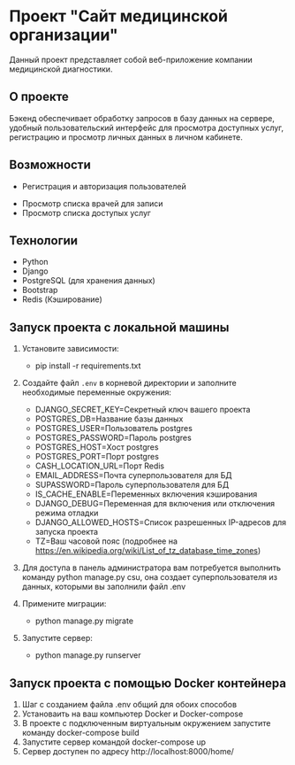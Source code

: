 # Проект "Сайт медицинской организации"

Данный проект представляет собой веб-приложение компании медицинской диагностики.

## О проекте

Бэкенд обеспечивает обработку запросов в базу данных на сервере, удобный пользовательский интерфейс для просмотра
доступных услуг, регистрацию и просмотр личных данных в личном кабинете.

[//]: # (с возможностью просмотра данных о посещенных или)

[//]: # (планируемых приемах к врачу.)

## Возможности

- Регистрация и авторизация пользователей

[//]: # (- Создание, чтение, обновление и удаление записи к врачу)

- Просмотр списка врачей для записи
- Просмотр списка доступых услуг

## Технологии

- Python
- Django
- PostgreSQL (для хранения данных)
- Bootstrap
- Redis (Кэширование)

## Запуск проекта с локальной машины

1. Установите зависимости:
    - pip install -r requirements.txt

2. Создайте файл `.env` в корневой директории и заполните необходимые переменные окружения:

    - DJANGO_SECRET_KEY=Секретный ключ вашего проекта
    - POSTGRES_DB=Название базы данных
    - POSTGRES_USER=Пользователь postgres
    - POSTGRES_PASSWORD=Пароль postgres
    - POSTGRES_HOST=Хост postgres
    - POSTGRES_PORT=Порт postgres
    - CASH_LOCATION_URL=Порт Redis
    - EMAIL_ADDRESS=Почта суперпользователя для БД
    - SUPASSWORD=Пароль суперпользователя для БД
    - IS_CACHE_ENABLE=Переменных включения кэширования
    - DJANGO_DEBUG=Переменная для включения или отключения режима отладки
    - DJANGO_ALLOWED_HOSTS=Список разрешенных IP-адресов для запуска проекта
    - TZ=Ваш часовой пояс (подробнее на https://en.wikipedia.org/wiki/List_of_tz_database_time_zones)

3. Для доступа в панель администратора вам потребуется выполнить команду python manage.py csu, она создает
   суперпользователя из данных, которыми вы заполнили файл .env

3. Примените миграции:
    - python manage.py migrate

4. Запустите сервер:
    - python manage.py runserver

## Запуск проекта с помощью Docker контейнера

1. Шаг с созданием файла .env общий для обоих способов
1. Установаить на ваш компьютер Docker и Docker-compose
2. В проекте с подключенным виртуальным окружением запустите команду docker-compose build
3. Запустите сервер командой docker-compose up
4. Сервер доступен по адресу http://localhost:8000/home/